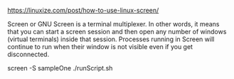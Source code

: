 https://linuxize.com/post/how-to-use-linux-screen/

Screen or GNU Screen is a terminal multiplexer. In other words, it means that you can start a screen session and then open any number of windows (virtual terminals) inside that session. Processes running in Screen will continue to run when their window is not visible even if you get disconnected.

screen -S sampleOne
./runScript.sh
